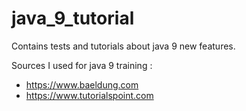 # java_9_tutorial
Contains tests and tutorials about java 9 new features.

Sources I used for java 9 training :
- https://www.baeldung.com
- https://www.tutorialspoint.com